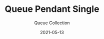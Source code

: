 ---
subtitle: "Queue Collection"
image_secondary: "img/e054ab4af3651c42315016d420a2a34aae9b9efe-2400x1200.png"
description: "Queue%20is%20a%20linear%20LED%20pendant%20system%20with%20limitless%20potential%2C%20designed%20for%20flexible%20installation%20and%20an%20inviting%20presence.%A0These%20modular%20bars%20of%20light%20connect%20via%20linear%20sliding%20joints%20and%20hang%20from%20stainless%20steel%20wire%20loops%2C%20allowing%20for%20custom%20compositions%20tailored%20to%20the%20needs%20of%20the%20space.%A0"
category: "Pendants"
designer: "Rbw"
tags: 
  - "Pendants"
title: "Queue Pendant Single"
href: "https://rbw.com/products/queue-pendant-single/44-ddif_ino-pcxx-22-277_10_din"
image_primary: "img/QP_default.jpg"
manufacturer: "Rich Brilliant Willing"
slug: "/manufacturers/rbw/pendants/rbw-queue-pendant-single"
date: "2021-05-13"
---